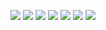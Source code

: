 ![](ProductServiceApi/SwaggerUi.PNG)
![](ProductServiceApi/GetSingleCategory.PNG)
![](ProductServiceApi/GetProduct.PNG)
![](ProductServiceApi/GetProductId.PNG)
![](ProductServiceApi/PostProduct.PNG)
![](ProductServiceApi/PutProduct.PNG)
![](ProductServiceApi/DeleteProduct.PNG)
